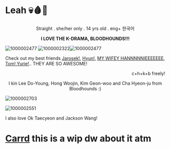 # Leah       💀🩸🦴
  <p align="center"> Straight .
  she/her only .
  14 yrs old .
  eng+ 한국어</p> 
  
  **<p align="center">I LOVE THE K-DRAMA, BLOODHOUNDS!!!</p>**
  
![1000002477](https://github.com/user-attachments/assets/f7fe33d8-48d5-45cb-aac7-707881d31f95)
![1000002322](https://github.com/user-attachments/assets/259f0144-dd49-4024-9bee-c00037c9ba41)![1000002477](https://github.com/user-attachments/assets/8d7878f0-8806-4f47-be04-86f35bfcb259)
    <p align="left">Check out my best friends [Jarosek!](https://github.com/PolishKorean2009), [Hyun!](https://github.com/th3fantasticc), [MY WIFEY HANNNNNIEEEEEEE](https://github.com/hanniehannie), [Tom!](https://github.com/spikedfist),[Yurie!](https://github.com/yuriemeow).. THEY ARE SO AWESOME!</p>
    
<p align="right">c+h+k+b freely!</p>
        <p align="center">I kin Lee Do-Young, Hong Woojin, Kim Geon-woo and Cha Hyeon-ju from Bloodhounds :)</p>

![1000002703](https://github.com/user-attachments/assets/1678301d-7e33-481f-aa02-d7b418f5e98d)


![1000002551](https://github.com/user-attachments/assets/cac727e8-9fb9-4a2a-a42c-9380d539a9ff)


I also love Ok Taecyeon and Jackson Wang!

# [Carrd](https://carrd.co/dashboard/1183175310972117/build) this is a wip dw about it atm
